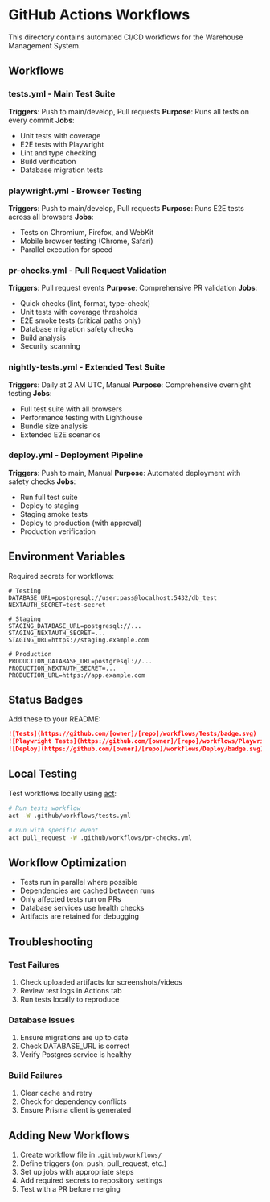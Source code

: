 # GitHub Actions Workflows

This directory contains automated CI/CD workflows for the Warehouse Management System.

## Workflows

### tests.yml - Main Test Suite
**Triggers**: Push to main/develop, Pull requests
**Purpose**: Runs all tests on every commit
**Jobs**:
- Unit tests with coverage
- E2E tests with Playwright
- Lint and type checking
- Build verification
- Database migration tests

### playwright.yml - Browser Testing
**Triggers**: Push to main/develop, Pull requests
**Purpose**: Runs E2E tests across all browsers
**Jobs**:
- Tests on Chromium, Firefox, and WebKit
- Mobile browser testing (Chrome, Safari)
- Parallel execution for speed

### pr-checks.yml - Pull Request Validation
**Triggers**: Pull request events
**Purpose**: Comprehensive PR validation
**Jobs**:
- Quick checks (lint, format, type-check)
- Unit tests with coverage thresholds
- E2E smoke tests (critical paths only)
- Database migration safety checks
- Build analysis
- Security scanning

### nightly-tests.yml - Extended Test Suite
**Triggers**: Daily at 2 AM UTC, Manual
**Purpose**: Comprehensive overnight testing
**Jobs**:
- Full test suite with all browsers
- Performance testing with Lighthouse
- Bundle size analysis
- Extended E2E scenarios

### deploy.yml - Deployment Pipeline
**Triggers**: Push to main, Manual
**Purpose**: Automated deployment with safety checks
**Jobs**:
- Run full test suite
- Deploy to staging
- Staging smoke tests
- Deploy to production (with approval)
- Production verification

## Environment Variables

Required secrets for workflows:
```
# Testing
DATABASE_URL=postgresql://user:pass@localhost:5432/db_test
NEXTAUTH_SECRET=test-secret

# Staging
STAGING_DATABASE_URL=postgresql://...
STAGING_NEXTAUTH_SECRET=...
STAGING_URL=https://staging.example.com

# Production
PRODUCTION_DATABASE_URL=postgresql://...
PRODUCTION_NEXTAUTH_SECRET=...
PRODUCTION_URL=https://app.example.com
```

## Status Badges

Add these to your README:
```markdown
![Tests](https://github.com/[owner]/[repo]/workflows/Tests/badge.svg)
![Playwright Tests](https://github.com/[owner]/[repo]/workflows/Playwright%20Tests/badge.svg)
![Deploy](https://github.com/[owner]/[repo]/workflows/Deploy/badge.svg)
```

## Local Testing

Test workflows locally using [act](https://github.com/nektos/act):
```bash
# Run tests workflow
act -W .github/workflows/tests.yml

# Run with specific event
act pull_request -W .github/workflows/pr-checks.yml
```

## Workflow Optimization

- Tests run in parallel where possible
- Dependencies are cached between runs
- Only affected tests run on PRs
- Database services use health checks
- Artifacts are retained for debugging

## Troubleshooting

### Test Failures
1. Check uploaded artifacts for screenshots/videos
2. Review test logs in Actions tab
3. Run tests locally to reproduce

### Database Issues
1. Ensure migrations are up to date
2. Check DATABASE_URL is correct
3. Verify Postgres service is healthy

### Build Failures
1. Clear cache and retry
2. Check for dependency conflicts
3. Ensure Prisma client is generated

## Adding New Workflows

1. Create workflow file in `.github/workflows/`
2. Define triggers (on: push, pull_request, etc.)
3. Set up jobs with appropriate steps
4. Add required secrets to repository settings
5. Test with a PR before merging